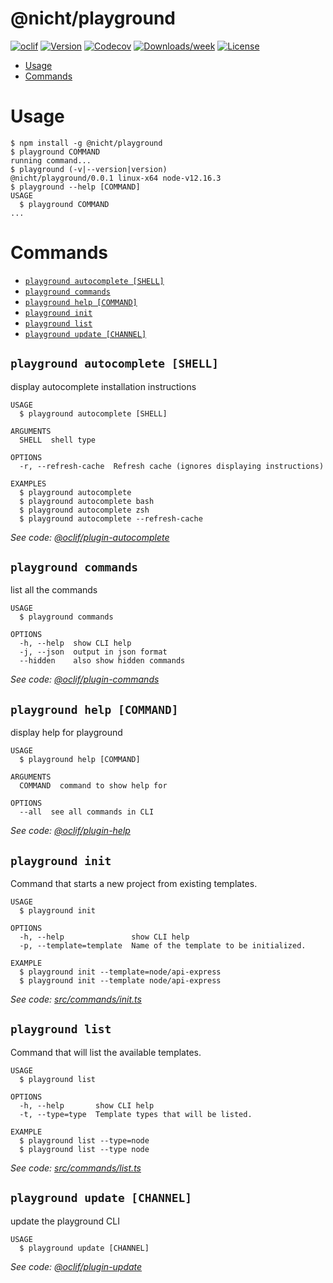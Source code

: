 @nicht/playground
===============

[![oclif](https://img.shields.io/badge/cli-oclif-brightgreen.svg)](https://oclif.io)
[![Version](https://img.shields.io/npm/v/@playground/cli.svg)](https://npmjs.org/package/@playground/cli)
[![Codecov](https://codecov.io/gh/nicht/playground/branch/master/graph/badge.svg)](https://codecov.io/gh/nicht/playground)
[![Downloads/week](https://img.shields.io/npm/dw/@playground/cli.svg)](https://npmjs.org/package/@playground/cli)
[![License](https://img.shields.io/npm/l/@playground/cli.svg)](https://github.com/nicht/playground/blob/master/package.json)

<!-- toc -->
* [Usage](#usage)
* [Commands](#commands)
<!-- tocstop -->
# Usage
<!-- usage -->
```sh-session
$ npm install -g @nicht/playground
$ playground COMMAND
running command...
$ playground (-v|--version|version)
@nicht/playground/0.0.1 linux-x64 node-v12.16.3
$ playground --help [COMMAND]
USAGE
  $ playground COMMAND
...
```
<!-- usagestop -->
# Commands
<!-- commands -->
* [`playground autocomplete [SHELL]`](#playground-autocomplete-shell)
* [`playground commands`](#playground-commands)
* [`playground help [COMMAND]`](#playground-help-command)
* [`playground init`](#playground-init)
* [`playground list`](#playground-list)
* [`playground update [CHANNEL]`](#playground-update-channel)

## `playground autocomplete [SHELL]`

display autocomplete installation instructions

```
USAGE
  $ playground autocomplete [SHELL]

ARGUMENTS
  SHELL  shell type

OPTIONS
  -r, --refresh-cache  Refresh cache (ignores displaying instructions)

EXAMPLES
  $ playground autocomplete
  $ playground autocomplete bash
  $ playground autocomplete zsh
  $ playground autocomplete --refresh-cache
```

_See code: [@oclif/plugin-autocomplete](https://github.com/oclif/plugin-autocomplete/blob/v0.2.0/src/commands/autocomplete/index.ts)_

## `playground commands`

list all the commands

```
USAGE
  $ playground commands

OPTIONS
  -h, --help  show CLI help
  -j, --json  output in json format
  --hidden    also show hidden commands
```

_See code: [@oclif/plugin-commands](https://github.com/oclif/plugin-commands/blob/v1.2.3/src/commands/commands.ts)_

## `playground help [COMMAND]`

display help for playground

```
USAGE
  $ playground help [COMMAND]

ARGUMENTS
  COMMAND  command to show help for

OPTIONS
  --all  see all commands in CLI
```

_See code: [@oclif/plugin-help](https://github.com/oclif/plugin-help/blob/v2.2.3/src/commands/help.ts)_

## `playground init`

Command that starts a new project from existing templates.

```
USAGE
  $ playground init

OPTIONS
  -h, --help               show CLI help
  -p, --template=template  Name of the template to be initialized.

EXAMPLE
  $ playground init --template=node/api-express
  $ playground init --template node/api-express
```

_See code: [src/commands/init.ts](https://github.com/nicht/playground/blob/v0.0.1/src/commands/init.ts)_

## `playground list`

Command that will list the available templates.

```
USAGE
  $ playground list

OPTIONS
  -h, --help       show CLI help
  -t, --type=type  Template types that will be listed.

EXAMPLE
  $ playground list --type=node
  $ playground list --type node
```

_See code: [src/commands/list.ts](https://github.com/nicht/playground/blob/v0.0.1/src/commands/list.ts)_

## `playground update [CHANNEL]`

update the playground CLI

```
USAGE
  $ playground update [CHANNEL]
```

_See code: [@oclif/plugin-update](https://github.com/oclif/plugin-update/blob/v1.3.9/src/commands/update.ts)_
<!-- commandsstop -->
